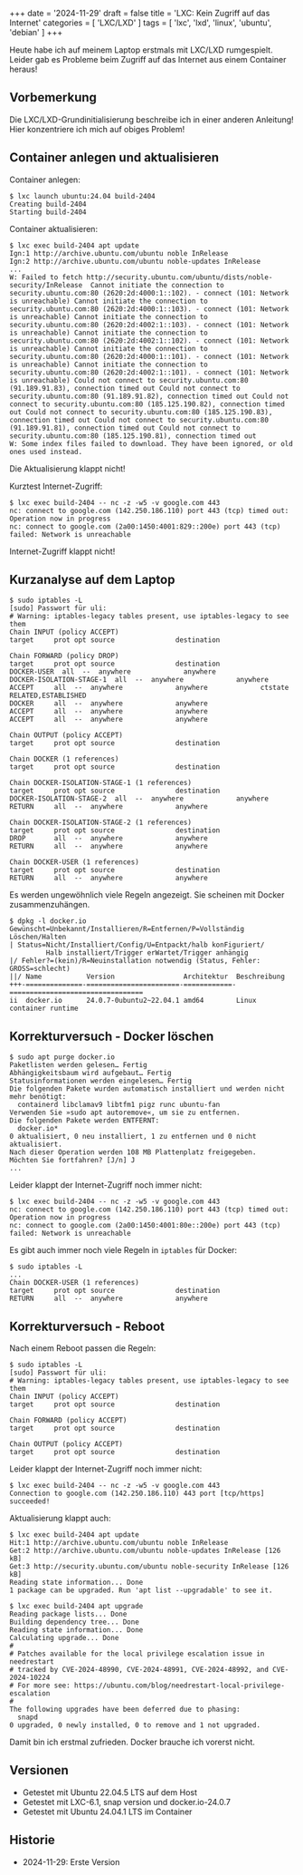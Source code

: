 +++
date = '2024-11-29'
draft = false
title = 'LXC: Kein Zugriff auf das Internet'
categories = [ 'LXC/LXD' ]
tags = [ 'lxc', 'lxd', 'linux', 'ubuntu', 'debian' ]
+++

<!--
LXC: Kein Zugriff auf das Internet
==================================
-->

Heute habe ich auf meinem Laptop
erstmals mit LXC/LXD rumgespielt.
Leider gab es Probleme beim Zugriff
auf das Internet aus einem Container heraus!

<!--more-->

Vorbemerkung
------------

Die LXC/LXD-Grundinitialisierung
beschreibe ich in einer anderen Anleitung!
Hier konzentriere ich mich auf
obiges Problem!

Container anlegen und aktualisieren
-----------------------------------

Container anlegen:

```
$ lxc launch ubuntu:24.04 build-2404
Creating build-2404
Starting build-2404
```

Container aktualisieren:

```
$ lxc exec build-2404 apt update
Ign:1 http://archive.ubuntu.com/ubuntu noble InRelease                                                               
Ign:2 http://archive.ubuntu.com/ubuntu noble-updates InRelease                                                       
...
W: Failed to fetch http://security.ubuntu.com/ubuntu/dists/noble-security/InRelease  Cannot initiate the connection to security.ubuntu.com:80 (2620:2d:4000:1::102). - connect (101: Network is unreachable) Cannot initiate the connection to security.ubuntu.com:80 (2620:2d:4000:1::103). - connect (101: Network is unreachable) Cannot initiate the connection to security.ubuntu.com:80 (2620:2d:4002:1::103). - connect (101: Network is unreachable) Cannot initiate the connection to security.ubuntu.com:80 (2620:2d:4002:1::102). - connect (101: Network is unreachable) Cannot initiate the connection to security.ubuntu.com:80 (2620:2d:4000:1::101). - connect (101: Network is unreachable) Cannot initiate the connection to security.ubuntu.com:80 (2620:2d:4002:1::101). - connect (101: Network is unreachable) Could not connect to security.ubuntu.com:80 (91.189.91.83), connection timed out Could not connect to security.ubuntu.com:80 (91.189.91.82), connection timed out Could not connect to security.ubuntu.com:80 (185.125.190.82), connection timed out Could not connect to security.ubuntu.com:80 (185.125.190.83), connection timed out Could not connect to security.ubuntu.com:80 (91.189.91.81), connection timed out Could not connect to security.ubuntu.com:80 (185.125.190.81), connection timed out
W: Some index files failed to download. They have been ignored, or old ones used instead.
```

Die Aktualisierung klappt nicht!

Kurztest Internet-Zugriff:

```
$ lxc exec build-2404 -- nc -z -w5 -v google.com 443
nc: connect to google.com (142.250.186.110) port 443 (tcp) timed out: Operation now in progress
nc: connect to google.com (2a00:1450:4001:829::200e) port 443 (tcp) failed: Network is unreachable
```

Internet-Zugriff klappt nicht!

Kurzanalyse auf dem Laptop
--------------------------

```
$ sudo iptables -L
[sudo] Passwort für uli: 
# Warning: iptables-legacy tables present, use iptables-legacy to see them
Chain INPUT (policy ACCEPT)
target     prot opt source               destination         

Chain FORWARD (policy DROP)
target     prot opt source               destination         
DOCKER-USER  all  --  anywhere             anywhere            
DOCKER-ISOLATION-STAGE-1  all  --  anywhere             anywhere            
ACCEPT     all  --  anywhere             anywhere             ctstate RELATED,ESTABLISHED
DOCKER     all  --  anywhere             anywhere            
ACCEPT     all  --  anywhere             anywhere            
ACCEPT     all  --  anywhere             anywhere            

Chain OUTPUT (policy ACCEPT)
target     prot opt source               destination         

Chain DOCKER (1 references)
target     prot opt source               destination         

Chain DOCKER-ISOLATION-STAGE-1 (1 references)
target     prot opt source               destination         
DOCKER-ISOLATION-STAGE-2  all  --  anywhere             anywhere            
RETURN     all  --  anywhere             anywhere            

Chain DOCKER-ISOLATION-STAGE-2 (1 references)
target     prot opt source               destination         
DROP       all  --  anywhere             anywhere            
RETURN     all  --  anywhere             anywhere            

Chain DOCKER-USER (1 references)
target     prot opt source               destination         
RETURN     all  --  anywhere             anywhere           
```

Es werden ungewöhnlich viele Regeln angezeigt.
Sie scheinen mit Docker zusammenzuhängen.

```
$ dpkg -l docker.io
Gewünscht=Unbekannt/Installieren/R=Entfernen/P=Vollständig Löschen/Halten
| Status=Nicht/Installiert/Config/U=Entpackt/halb konFiguriert/
         Halb installiert/Trigger erWartet/Trigger anhängig
|/ Fehler?=(kein)/R=Neuinstallation notwendig (Status, Fehler: GROSS=schlecht)
||/ Name           Version                 Architektur  Beschreibung
+++-==============-=======================-============-=================================
ii  docker.io      24.0.7-0ubuntu2~22.04.1 amd64        Linux container runtime
```

Korrekturversuch - Docker löschen
---------------------------------

```
$ sudo apt purge docker.io
Paketlisten werden gelesen… Fertig
Abhängigkeitsbaum wird aufgebaut… Fertig
Statusinformationen werden eingelesen… Fertig
Die folgenden Pakete wurden automatisch installiert und werden nicht mehr benötigt:
  containerd libclamav9 libtfm1 pigz runc ubuntu-fan
Verwenden Sie »sudo apt autoremove«, um sie zu entfernen.
Die folgenden Pakete werden ENTFERNT:
  docker.io*
0 aktualisiert, 0 neu installiert, 1 zu entfernen und 0 nicht aktualisiert.
Nach dieser Operation werden 108 MB Plattenplatz freigegeben.
Möchten Sie fortfahren? [J/n] J
...
```

Leider klappt der Internet-Zugriff noch immer nicht:

```
$ lxc exec build-2404 -- nc -z -w5 -v google.com 443
nc: connect to google.com (142.250.186.110) port 443 (tcp) timed out: Operation now in progress
nc: connect to google.com (2a00:1450:4001:80e::200e) port 443 (tcp) failed: Network is unreachable
```

Es gibt auch immer noch viele Regeln in `iptables` für Docker:

```
$ sudo iptables -L
...
Chain DOCKER-USER (1 references)
target     prot opt source               destination         
RETURN     all  --  anywhere             anywhere            
```

Korrekturversuch - Reboot
-------------------------

Nach einem Reboot passen die Regeln:

```
$ sudo iptables -L
[sudo] Passwort für uli: 
# Warning: iptables-legacy tables present, use iptables-legacy to see them
Chain INPUT (policy ACCEPT)
target     prot opt source               destination         

Chain FORWARD (policy ACCEPT)
target     prot opt source               destination         

Chain OUTPUT (policy ACCEPT)
target     prot opt source               destination
```

Leider klappt der Internet-Zugriff noch immer nicht:

```
$ lxc exec build-2404 -- nc -z -w5 -v google.com 443
Connection to google.com (142.250.186.110) 443 port [tcp/https] succeeded!
```

Aktualisierung klappt auch:

```
$ lxc exec build-2404 apt update
Hit:1 http://archive.ubuntu.com/ubuntu noble InRelease                       
Get:2 http://archive.ubuntu.com/ubuntu noble-updates InRelease [126 kB]      
Get:3 http://security.ubuntu.com/ubuntu noble-security InRelease [126 kB]
Reading state information... Done
1 package can be upgraded. Run 'apt list --upgradable' to see it.

$ lxc exec build-2404 apt upgrade
Reading package lists... Done
Building dependency tree... Done
Reading state information... Done
Calculating upgrade... Done
#
# Patches available for the local privilege escalation issue in needrestart
# tracked by CVE-2024-48990, CVE-2024-48991, CVE-2024-48992, and CVE-2024-10224
# For more see: https://ubuntu.com/blog/needrestart-local-privilege-escalation
#
The following upgrades have been deferred due to phasing:
  snapd
0 upgraded, 0 newly installed, 0 to remove and 1 not upgraded.
```

Damit bin ich erstmal zufrieden.
Docker brauche ich vorerst nicht.

Versionen
---------

- Getestet mit Ubuntu 22.04.5 LTS auf dem Host
- Getestet mit LXC-6.1, snap version und docker.io-24.0.7
- Getestet mit Ubuntu 24.04.1 LTS im Container

Historie
--------

- 2024-11-29: Erste Version
